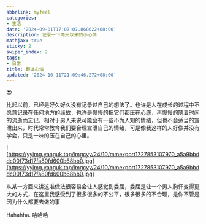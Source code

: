 ```yaml
---
abbrlink: myfeel
categories:
- 生活
date: '2024-09-01T17:07:07.868622+08:00'
description: 记录一下两天以来的小心情
mathjax: true
sticky: 2
swiper_index: 2
tags:
- 日常
title: 翻译心情
updated: '2024-10-11T21:09:46.272+08:00'
---
```

😎

比起以前，已经是好久好久没有记录过自己的想法了。也许是人在成长的过程中不愿意记录在任何地方的缘故，也许是慢慢的把它们都压在心底，再慢慢的随着时间的流逝而忘记，相对于男人来说可能会有一些不为人知的情绪，但也不会适当的宣泄出来，时代常常教育我们要合理宣泄自己的情绪，可是像我这样的人好像并没有学会，只是一味的压在自己的心里。

![https://yyimg.yanguk.top/imgcyy/24/10/mmexport1727853107970_a5a9bbddc00f73d17fa80fd600b68bb0.jpg](https://yyimg.yanguk.top/imgcyy/24/10/mmexport1727853107970_a5a9bbddc00f73d17fa80fd600b68bb0.jpg)

从某一方面来讲这准做法很容易会让人感觉到委屈，委屈是让一个男人胸怀变得更大的方式，在这里我感受到了很多很多的不公平，很多很多的不合理，是你不管是因为什么都要去做的事

Hahahha. 哈哈哈
